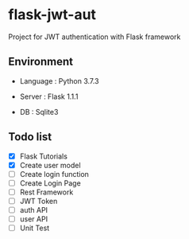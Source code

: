 # flask-jwt-aut
Project for JWT authentication with Flask framework

## Environment
- Language : Python 3.7.3

- Server : Flask 1.1.1

- DB : Sqlite3


## Todo list
- [x] Flask Tutorials
- [x] Create user model
- [ ] Create login function 
- [ ] Create Login Page
- [ ] Rest Framework
- [ ] JWT Token
- [ ] auth API
- [ ] user API
- [ ] Unit Test
